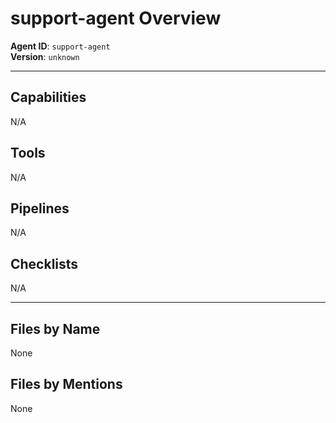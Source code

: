 # support-agent Overview

**Agent ID**: `support-agent`  
**Version**: `unknown`

---

## Capabilities
N/A

## Tools
N/A

## Pipelines
N/A

## Checklists
N/A

---

## Files by Name
None

## Files by Mentions
None
